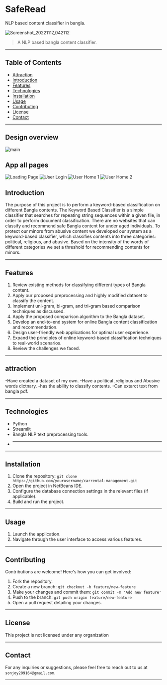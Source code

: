 # SafeRead
NLP based content classifier in bangla.



![Screenshot_20221117_042112](https://github.com/Sonjoy209164/SafeRead/blob/477a52301c48484a4b97adbd19c2a677c05fcd35/Picture1.png)

> A NLP based bangla content classifier.

---

## Table of Contents
- [Attraction](#attraction)
- [Introduction](#introduction)
- [Features](#features)
- [Technologies](#technologies)
- [Installation](#installation)
- [Usage](#usage)
- [Contributing](#contributing)
- [License](#license)
- [Contact](#contact)

---


## Design overview
![main](https://github.com/Sonjoy209164/SafeRead/blob/4e17f5a81c5f64a4b8695df4c52da5cb6e8cbef3/Picture4.png)


## App all pages
![Loading Page](https://github.com/Sonjoy209164/SafeRead/blob/4e17f5a81c5f64a4b8695df4c52da5cb6e8cbef3/Picture5.png)
![User Login](https://github.com/Sonjoy209164/SafeRead/blob/4e17f5a81c5f64a4b8695df4c52da5cb6e8cbef3/Picture6.png)
![User Home 1](https://github.com/Sonjoy209164/SafeRead/blob/4e17f5a81c5f64a4b8695df4c52da5cb6e8cbef3/Picture7.png)
![User Home 2](https://github.com/Sonjoy209164/SafeRead/blob/4e17f5a81c5f64a4b8695df4c52da5cb6e8cbef3/Picture8.png)



## Introduction

The purpose of this project is to perform a keyword-based classification on different Bangla contents. The Keyword Based Classifier is a simple classifier that searches for repeating string sequences within a given file, in order to perform document classification. There are no websites that can classify and recommend safe Bangla content for under aged individuals. To protect our minors from abusive content we developed our system as a keyword-based classifier, which classifies contents into three categories: political, religious, and abusive.  Based on the intensity of the words of different categories we set a threshold for recommending contents for minors.

---

## Features

1. Review existing methods for classifying different types of Bangla content.
2. Apply our proposed preprocessing and highly modified dataset to classify the content.
3. Implement uni-gram, bi-gram, and tri-gram based comparison techniques as discussed.
4. Apply the proposed comparison algorithm to the Bangla dataset.
5. Develop an end-to-end system for online Bangla content classification and recommendation.
6. Design user-friendly web applications for optimal user experience.
7. Expand the principles of online keyword-based classification techniques to real-world scenarios.
8. Review the challenges we faced.


---

## attraction
 -Have created a dataset of my own.
 -Have a political ,religious and Abusive words dictnary.
 -has the ability to classify contents.
 -Can extarct text from bangla pdf. 

---

## Technologies

- Python
- Streamlit
- Bangla NLP text preprocessing tools.
- ****

---

## Installation

1. Clone the repository: `git clone https://github.com/yourusername/carrental-management.git`
2. Open the project in NetBeans IDE.
3. Configure the database connection settings in the relevant files (if applicable).
4. Build and run the project.

---

## Usage

1. Launch the application.
2. Navigate through the user interface to access various features.

---

## Contributing

Contributions are welcome! Here's how you can get involved:

1. Fork the repository.
2. Create a new branch: `git checkout -b feature/new-feature`
3. Make your changes and commit them: `git commit -m 'Add new feature'`
4. Push to the branch: `git push origin feature/new-feature`
5. Open a pull request detailing your changes.

---

## License

This project is not licensed under any organization

---

## Contact

For any inquiries or suggestions, please feel free to reach out to us at `sonjoy209164@gmail.com`.

---
